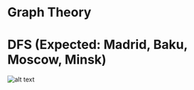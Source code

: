 # Graph Theory

# DFS (Expected: Madrid, Baku, Moscow, Minsk)
![alt text](https://user-images.githubusercontent.com/62131901/77826794-97edeb00-7122-11ea-8be4-194df34fbe87.png)

